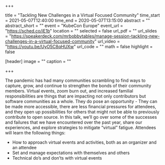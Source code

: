 +++

title = "Tackling New Challenges in a Virtual Focused Community"
time_start = 2021-05-07T12:40:00
time_end = 2020-05-07T13:15:00
abstract = ""
abstract_short = ""
event = "KubeCon Europe"
event_url = "https://sched.co/iE1b"
location = ""
selected = false
url_pdf = ""
url_slides = "https://speakerdeck.com/mrbobbytables/manage-session-tackling-new-challenges-in-a-virtual-focused-community"
url_video = "https://youtu.be/UyO5C8qHUXw"
url_code = ""
math = false
highlight = false

[header]
image = ""
caption = ""

+++

The pandemic has had many communities scrambling to find ways to capture, grow, and continue to
strengthen the bonds of their community members. Virtual events, zoom burn out, and increased
familial responsibilities are things that are impacting not only contributors but software
communities as a whole. They do pose an opportunity - They can be made more accessible, there are
less financial pressures for attendees, and they open up possibilities for others that might not be
able to previously contribute to open source. In this talk, we’ll go over some of the successes and
failures that we have encountered over the past year, share our experiences, and explore strategies
to mitigate “virtual” fatigue. Attendees will learn the following things:
- How to approach virtual events and activities, both as an organizer and an attendee
- Set and manage expectations with themselves and others 
- Technical do’s and don’ts with virtual events
